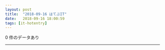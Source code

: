 ```yaml
---
layout: post
title:  "2018-09-16 はてぶIT"
date:   2018-09-16 18:00:59
tags: [it-hotentry]
---
```

0 件のデータあり

<hr>
